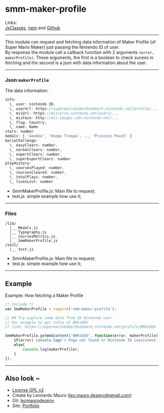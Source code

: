 # smm-maker-profile #

Links:      
[JsClasses](https://www.jsclasses.org/smm-maker-profile), [npm](https://www.npmjs.com/package/smm-maker-profile) and [Github](https://github.com/leomaurodesenv/smm-maker-profile)   

___
   
This module can request and fetching data information of Maker Profile (of Super Mario Maker) just passing the Nintendo ID of user.      
By response the module call a callback function with 2 arguments `(error, makerProfile)`. These arguments, the first is a boolean to check sucess in fetching and the second is a json with data information about the user.      
   
___

### Json `makerProfile`    
The data information:    

```js
info: 
  \_ user: nintendo ID,
  \_ userUrl: https://supermariomakerbookmark.nintendo.net/profile/..,
  \_ miiUrl: https://miiverse.nintendo.net/users/..,
  \_ miiFace: http://mii-images.cdn.nintendo.net/..,
  \_ flag: Country,
  \_ name: Name
stars: number
medals: [ 'Goomba', 'Koopa Troopa', .., 'Princess Peach' ]
marioChallenge: 
  \_ easyClears: number,
  \_ normalClears: number,
  \_ expertClears: number,
  \_ superExpertClears: number
playHistory: 
  \_ coursesPlayed: number,
  \_ coursesCleared: number,
  \_ totalPlays: number,
  \_ livesLost: number
```
   
* SmmMakerProfile.js: Main file to request;   
* test.js: simple example how use it;   
   
___

### Files

```
/lib/
  |__ Medals.js
  |__ Typography.js
  |__ CoursesMetrics.js
  |__ SmmMakerProfile.js
/test/
  |__ test.js
```
   
* SmmMakerProfile.js: Main file to request;   
* test.js: simple example how use it;   
   
___
   
## Example  
Example: How fetching a Maker Profile   
   
```js
/* Include */
var SmmMakerProfile = require('smm-maker-profile');

// ## Try capture some data from ID Nintendo user
// For example to get infos of BRKsEDU
// link: https://supermariomakerbookmark.nintendo.net/profile/BRKsEDU

SmmMakerProfile.getWebContent('BRKsEDU', function(error, makerProfile) {
    if(error) console.log('> Page not found or Nintendo ID inexistent.');
    else{
        console.log(makerProfile);
    }
});
```
   
___
   
## Also look ~  	
* [License GPL v2](https://www.gnu.org/licenses/old-licenses/gpl-2.0.html)
* Create by Leonardo Mauro (leo.mauro.desenv@gmail.com)
* Git: [leomaurodesenv](https://github.com/leomaurodesenv/)
* Site: [Portfolio](http://leonardomauro.com/portfolio/)
